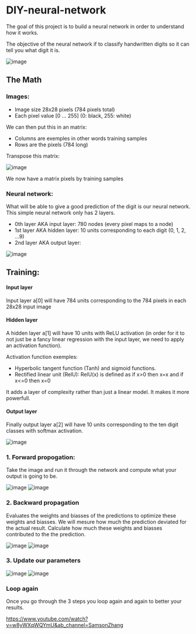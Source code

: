 # DIY-neural-network
The goal of this project is to build a neural network in order to understand how it works.

The objective of the neural network if to classify handwritten digits so it can tell you what digit it is.

![image](https://user-images.githubusercontent.com/36003383/179868263-b5959e8a-8e71-4840-bbf8-1d2166a3c4bf.png)

## The Math
### Images:
- Image size 28x28 pixels (784 pixels total)
- Each pixel value [0 ... 255] (0: black, 255: white)

We can then put this in an matrix:
- Columns are exemples in other words training samples
- Rows are the pixels (784 long)

Transpose this matrix:

![image](https://user-images.githubusercontent.com/36003383/179868210-33fa52ee-5ea8-4e15-a50d-5d0297e89925.png)

We now have a matrix pixels by training samples

### Neural network:
What will be able to give a good prediction of the digit is our neural network. This simple neural network only has 2 layers.
- 0th layer AKA input layer: 780 nodes (every pixel maps to a node)
- 1st layer AKA hidden layer: 10 units corresponding to each digit (0, 1, 2, ...9)
- 2nd layer AKA output layer:

![image](https://user-images.githubusercontent.com/36003383/179869194-2df385cf-09c6-41e3-abd3-1c1b39d3936c.png)

## Training:

#### Input layer
Input layer  a[0]  will have 784 units corresponding to the 784 pixels in each 28x28 input image

#### Hidden layer
A hidden layer  a[1]  will have 10 units with ReLU activation (in order for it to not just be a fancy linear regression with the input layer, we need to apply an activation function).

Activation function exemples:
- Hyperbolic tangent function (Tanh) and sigmoid functions.
- Rectified linear unit (RelU): RelU(x) is defined as if x>0 then x=x and if x<=0 then x=0

It adds a layer of complexity rather than just a linear model. It makes it more powerfull.

#### Output layer
Finally output layer  a[2]  will have 10 units corresponding to the ten digit classes with softmax activation.

![image](https://user-images.githubusercontent.com/36003383/179871316-63443b81-1dc8-47a1-be41-63262ebd086a.png)

### 1. Forward propogation: 
Take the image and run it through the network and compute what your output is going to be.

![image](https://user-images.githubusercontent.com/36003383/179872264-9cffdc0e-6087-46cc-9f66-a2b0eacfc2c9.png)
![image](https://user-images.githubusercontent.com/36003383/179872432-2854ae50-edb1-4640-a485-c71357da1ffa.png)


### 2. Backward propagation
Evaluates the weights and biasses of the predictions to optimize these weights and biasses. We will mesure how much the prediction deviated for the actual result. Calculate how much these weights and biasses contributed to the the prediction.

![image](https://user-images.githubusercontent.com/36003383/179872360-557bae7a-bff9-4036-8136-c52ff185371e.png)
![image](https://user-images.githubusercontent.com/36003383/179872329-7adfc79b-ab66-4516-a466-3d4a59d6b072.png)

### 3. Update our parameters
![image](https://user-images.githubusercontent.com/36003383/179878624-3f199c84-2926-4421-b3c9-a6cbf1e6449d.png)
![image](https://user-images.githubusercontent.com/36003383/179878667-b02d974c-0772-487d-a310-db6515ca84b5.png)

### Loop again
Once you go through the 3 steps you loop again and again to better your results.

https://www.youtube.com/watch?v=w8yWXqWQYmU&ab_channel=SamsonZhang
